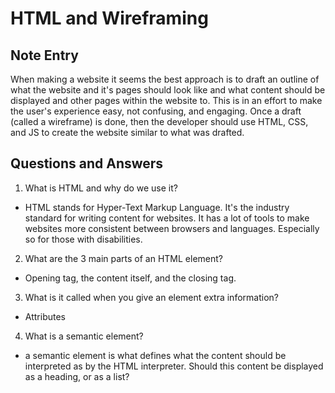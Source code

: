 # HTML and Wireframing

## Note Entry

When making a website it seems the best approach is to draft an outline of what the website and it's pages should look like and what content should be displayed and other pages within the website to. This is in an effort to make the user's experience easy, not confusing, and engaging. Once a draft (called a wireframe) is done, then the developer should use HTML, CSS, and JS to create the website similar to what was drafted.

## Questions and Answers

1. What is HTML and why do we use it?

- HTML stands for Hyper-Text Markup Language. It's the industry standard for writing content for websites. It has a lot of tools to make websites more consistent between browsers and languages. Especially so for those with disabilities.

2. What are the 3 main parts of an HTML element?

- Opening tag, the content itself, and the closing tag.

3. What is it called when you give an element extra information?

- Attributes

4. What is a semantic element?

- a semantic element is what defines what the content should be interpreted as by the HTML interpreter. Should this content be displayed as a heading, or as a list?
